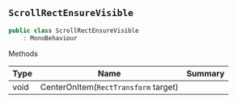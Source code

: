 ## `ScrollRectEnsureVisible`

```csharp
public class ScrollRectEnsureVisible
    : MonoBehaviour

```

Methods

| Type | Name | Summary | 
| --- | --- | --- | 
| void | CenterOnItem(`RectTransform` target) |  | 


